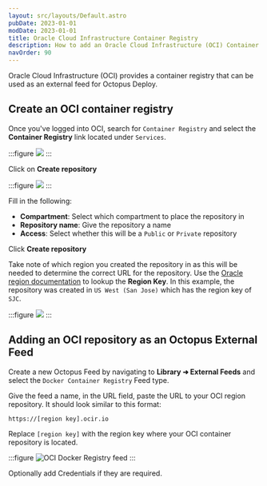 ```yaml
---
layout: src/layouts/Default.astro
pubDate: 2023-01-01
modDate: 2023-01-01
title: Oracle Cloud Infrastructure Container Registry  
description: How to add an Oracle Cloud Infrastructure (OCI) Container Registry as an Octopus feed 
navOrder: 90
---
```


Oracle Cloud Infrastructure (OCI) provides a container registry that can be used as an external feed for Octopus Deploy.

## Create an OCI container registry
Once you've logged into OCI, search for `Container Registry` and select the **Container Registry** link located under `Services`.

:::figure
![](/docs/img/packaging-applications/package-repositories/guides/container-registries/images/oracle-cloud-infrastructure-container-registry-search.png)
:::

Click on **Create repository**

:::figure
![](/docs/img/packaging-applications/package-repositories/guides/container-registries/images/oracle-cloud-infrastructure-create-registry.png)
:::

Fill in the following:
- **Compartment**: Select which compartment to place the repository in
- **Repository name**: Give the repository a name
- **Access**: Select whether this will be a `Public` or `Private` repository

Click **Create repository**

Take note of which region you created the repository in as this will be needed to determine the correct URL for the repository.  Use the [Oracle region documentation](https://docs.oracle.com/en-us/iaas/Content/General/Concepts/regions.htm) to lookup the **Region Key**.  In this example, the repository was created in `US West (San Jose)` which has the region key of `SJC`.

:::figure
![](/docs/img/packaging-applications/package-repositories/guides/container-registries/images/oracle-cloud-infrastructure-region.png)
:::

## Adding an OCI repository as an Octopus External Feed
Create a new Octopus Feed by navigating to **Library ➜ External Feeds** and select the `Docker Container Registry` Feed type. 

Give the feed a name, in the URL field, paste the URL to your OCI region repository. It should look similar to this format:

`https://[region key].ocir.io`

Replace `[region key]` with the region key where your OCI container repository is located.

:::figure
![OCI Docker Registry feed](/docs/img/packaging-applications/package-repositories/guides/container-registries/images/oracle-cloud-infrastructure-external-feed.png)
:::

Optionally add Credentials if they are required. 